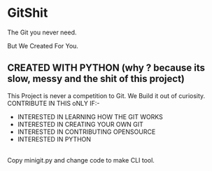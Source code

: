 # GitShit
The Git you never need.<br>

But We Created For You.<br>

## CREATED WITH PYTHON (why ? because its slow, messy and the shit of this project)

This Project is never a competition to Git. We Build it out of curiosity.<br>
CONTRIBUTE IN THIS oNLY IF:- 
 - INTERESTED IN LEARNING HOW THE GIT WORKS
 - INTERESTED IN CREATING YOUR OWN GIT
 - INTERESTED IN CONTRIBUTING OPENSOURCE
 - INTERESTED IN PYTHON

<br>
Copy minigit.py and change code to make CLI tool.
